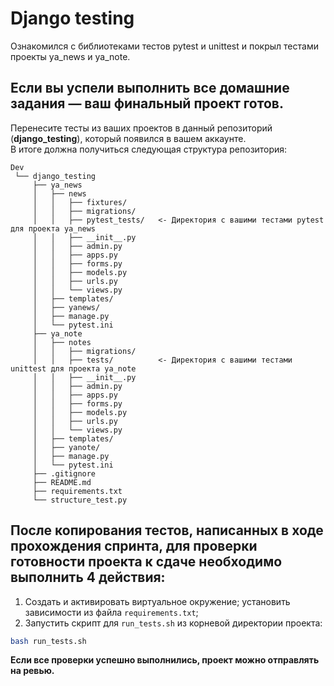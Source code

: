# Django testing

Ознакомился с библиотеками тестов pytest и unittest и покрыл тестами проекты ya_news и ya_note.

## Если вы успели выполнить все домашние задания — ваш финальный проект готов.
Перенесите тесты из ваших проектов в данный репозиторий (**django_testing**), который появился в вашем аккаунте.  
В итоге должна получиться следующая структура репозитория:
```
Dev
 └── django_testing
     ├── ya_news
     │   ├── news
     │   │   ├── fixtures/
     │   │   ├── migrations/
     │   │   ├── pytest_tests/   <- Директория с вашими тестами pytest для проекта ya_news
     │   │   ├── __init__.py
     │   │   ├── admin.py
     │   │   ├── apps.py
     │   │   ├── forms.py
     │   │   ├── models.py
     │   │   ├── urls.py
     │   │   └── views.py
     │   ├── templates/
     │   ├── yanews/
     │   ├── manage.py
     │   └── pytest.ini
     ├── ya_note
     │   ├── notes
     │   │   ├── migrations/
     │   │   ├── tests/          <- Директория с вашими тестами unittest для проекта ya_note
     │   │   ├── __init__.py
     │   │   ├── admin.py
     │   │   ├── apps.py
     │   │   ├── forms.py
     │   │   ├── models.py
     │   │   ├── urls.py
     │   │   └── views.py
     │   ├── templates/
     │   ├── yanote/
     │   ├── manage.py
     │   └── pytest.ini
     ├── .gitignore
     ├── README.md
     ├── requirements.txt
     └── structure_test.py
```

## После копирования тестов, написанных в ходе прохождения спринта, для проверки готовности проекта к сдаче необходимо выполнить 4 действия:
1. Создать и активировать виртуальное окружение; установить зависимости из файла `requirements.txt`;
2. Запустить скрипт для `run_tests.sh` из корневой директории проекта:
```sh
bash run_tests.sh
```

**Если все проверки успешно выполнились, проект можно отправлять на ревью.**
